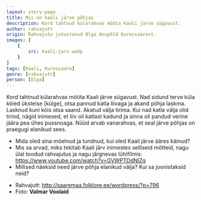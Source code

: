 ```yaml
---
layout: story-page
title: Mis on kaali järve põhjas
description: Kord tahtnud külarahvas mööta Kaali järve sügavust.
author: rahvajutt
origin: Rahvajutu jutustanud Olga Anupõld Kuressaarest.
images: [
    {
        src: kaali-jarv.webp
    }
]
tags: [Kaali, Kuressaare]
genre: [rahvajutt]
person: [Olga]
---
```


<!-- # {{$doc.title}} -->

Kord tahtnud külarahvas mööta Kaali järve sügavust. Nad sidund terve küla köied üksteise \[külge\], otsa pannud katla liivaga ja akand pöhja laskma. Lasknud kuni köis otsa saand. Akatud välja tirima. Kui nad katla välja olid tirind, nägid inimesed, et liiv oli katlast kadund ja sinna oli pandud verine jäära pea ühes pussnoaga. Nüüd arvab vanarahvas, et seal järve pöhjas on praegugi elanikud sees.


<story-author :author="author" :origin="origin"></story-author>


<details-wrapper summary="Mis mõtted tekkisid?" >

- Mida oled sina mõelnud ja tundnud, kui oled Kaali järve ääres käinud?
- Mis sa arvad, miks tekitab Kaali järv inimestes selliseid mõtteid, nagu ülal toodud rahvajutus ja nagu järgnevas lühifilmis: https://www.youtube.com/watch?v=GVWPTDdNlZg
- Millised näeksid need järve põhja elanikud välja? Kui sa joonistaksid neid?

</details-wrapper>


<details-wrapper summary="Allikad" class="text-sm" icon="icon-park-outline:document-folder">

- Rahvajutt: http://saaremaa.folklore.ee/wordpress/?p=796
- Foto: **Valmar Voolaid**

</details-wrapper>



